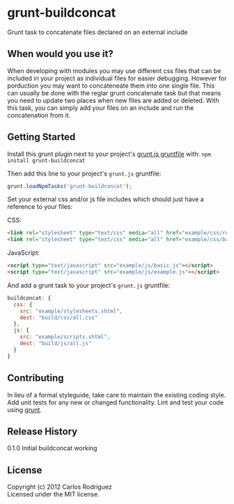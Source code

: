 # grunt-buildconcat

Grunt task to concatenate files declared on an external include

## When would you use it?
When developing with modules you may use different css files that can be included in your project as individual files for easier debugging. However for porduction you may want to concateneate them into one single file. This can usually be done with the reglar grunt concatenate task but that means you need to update two places when new files are added or deleted. With this task, you can simply add your files on an include and run the concatenation from it.

## Getting Started
Install this grunt plugin next to your project's [grunt.js gruntfile][getting_started] with: `npm install grunt-buildconcat`

Then add this line to your project's `grunt.js` gruntfile:

```javascript
grunt.loadNpmTasks('grunt-buildconcat');
```

Set your external css and/or js file includes which should just have a reference to your files:

CSS:
```html
<link rel="stylesheet" type="text/css" media="all" href="example/css/reset.css" />
<link rel="stylesheet" type="text/css" media="all" href="example/css/basic.css" />
```

JavaScript:
```html
<script type="text/javascript" src="example/js/basic.js"></script>
<script type="text/javascript" src="example/js/example.js"></script>
```

And add a grunt task to your project's `grunt.js` gruntfile:

```javascript
buildconcat: {
  css: {
    src: "example/stylesheets.shtml",
    dest: "build/css/all.css"
  },
  js: {
    src: "example/scripts.shtml",
    dest: "build/js/all.js"
  }
}
```

[grunt]: https://github.com/cowboy/grunt
[getting_started]: https://github.com/cowboy/grunt/blob/master/docs/getting_started.md

## Contributing
In lieu of a formal styleguide, take care to maintain the existing coding style. Add unit tests for any new or changed functionality. Lint and test your code using [grunt][grunt].

## Release History
0.1.0 Initial buildconcat working

## License
Copyright (c) 2012 Carlos Rodriguez  
Licensed under the MIT license.
